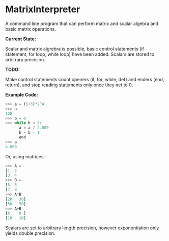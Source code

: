 # MatrixInterpreter
A command line program that can perform matrix and scalar algebra and basic matrix operations.

**Current State:**

Scalar and matrix algrebra is possible, basic control statements (if statement, for loop, while loop) have been added. Scalars are stored to arbitrary precision.

**TODO:**

Make control statements count openers (if, for, while, def) and enders (end, return), and stop reading statements only once they net to 0.

**Example Code:**
```python
>>> a = (5+3)*2^4
>>> a
128
>>> b = 0
>>> while b < 5:
      a = a / 2.000
      b = b - 1
      end
>>> a
4.000
```

Or, using matrices:
```python
>>> A = 
[1, 2
[3, 4
>>> B =
[5, 6
[7, 8
>>> A*B
[20   30]
[50   50]
>>> A+B
[6    8 ]
[10   10]
```
Scalars are set to arbitrary length precision, however exponentiation only yields double precision.
